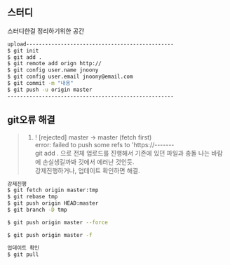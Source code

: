 스터디
------------
<p>스터디한걸 정리하기위한 공간</p>

```bash
upload-----------------------------------------------
$ git init
$ git add .
$ git remote add orign http://
$ git config user.name jnoony
$ git config user.email jnoony@email.com
$ git commit -m "내용"
$ git push -u origin master
-----------------------------------------------------
```

git오류 해결
---------
>1. ! [rejected] master -> master (fetch first) <br>
error: failed to push some refs to 'https://------- <br>
>git add . 으로 전체 업로드를 진행해서 기존에 있던 파일과 충돌 나는 바람에 손실생길까봐 깃에서 에러난 것인듯. <br>
강제진행하거나, 업데이트 확인하면 해결.

```bash
강제진행
$ git fetch origin master:tmp
$ git rebase tmp
$ git push origin HEAD:master
$ git branch -D tmp

$ git push origin master --force

$ git push origin master -f
```
```bash
업데이트 확인
$ git pull
```
